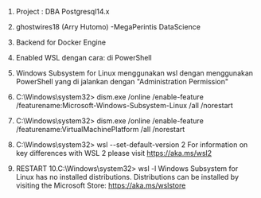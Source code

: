1. Project : DBA Postgresql14.x
2. ghostwires18 (Arry Hutomo) -MegaPerintis DataScience

3. Backend for Docker Engine
4. Enabled WSL dengan cara: di PowerShell 
5. Windows Subsystem for Linux menggunakan wsl dengan menggunakan PowerShell yang di jalankan dengan "Administration Permission"
6. C:\Windows\system32> dism.exe /online /enable-feature /featurename:Microsoft-Windows-Subsystem-Linux /all /norestart
7. C:\Windows\system32> dism.exe /online /enable-feature /featurename:VirtualMachinePlatform /all /norestart
8. C:\Windows\system32> wsl --set-default-version 2
     For information on key differences with WSL 2 please visit https://aka.ms/wsl2
9. RESTART
10.C:\Windows\system32> wsl -l
     Windows Subsystem for Linux has no installed distributions.
     Distributions can be installed by visiting the Microsoft Store:
     https://aka.ms/wslstore

